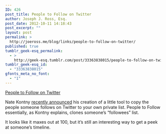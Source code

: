 ```yaml
---
ID: 426
post_title: People to Follow on Twitter
author: Joseph J. Ross, Esq.
post_date: 2012-10-11 14:18:43
post_excerpt: ""
layout: post
permalink: >
  http://joeross.me/blog/links/people-to-follow-on-twitter/
published: true
tumblr_geek-esq_permalink:
  - >
    http://geek-esq.tumblr.com/post/33363838015/people-to-follow-on-twitter
tumblr_geek-esq_id:
  - "33363838015"
gfonts_meta_no_font:
  - "1"
---
```

<a href='https://whotheyfollow.herokuapp.com/'>People to Follow on Twitter</a><div class="link_description"><p>Nate Kontny <a href="http://ninjasandrobots.com/people-to-follow-on-twitter" target="_blank">recently announced</a> his creation of a little tool to copy the people someone follows on Twitter to your own private list. People to Follow essentially, as Kontny explains, clones someone&#8217;s &#8220;followees&#8221; list.</p>

<p>It looks like it maxes out at 100, but it&#8217;s still an interesting way to get a peek at someone&#8217;s timeline.</p></div>